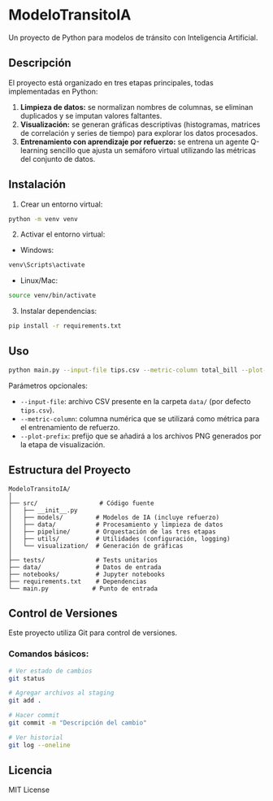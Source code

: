 # ModeloTransitoIA

Un proyecto de Python para modelos de tránsito con Inteligencia Artificial.

## Descripción

El proyecto está organizado en tres etapas principales, todas implementadas en Python:

1. **Limpieza de datos:** se normalizan nombres de columnas, se eliminan duplicados y se imputan valores faltantes.
2. **Visualización:** se generan gráficas descriptivas (histogramas, matrices de correlación y series de tiempo) para explorar los datos procesados.
3. **Entrenamiento con aprendizaje por refuerzo:** se entrena un agente Q-learning sencillo que ajusta un semáforo virtual utilizando las métricas del conjunto de datos.

## Instalación

1. Crear un entorno virtual:
```bash
python -m venv venv
```

2. Activar el entorno virtual:
- Windows:
```bash
venv\Scripts\activate
```
- Linux/Mac:
```bash
source venv/bin/activate
```

3. Instalar dependencias:
```bash
pip install -r requirements.txt
```

## Uso

```bash
python main.py --input-file tips.csv --metric-column total_bill --plot-prefix demo
```

Parámetros opcionales:

- `--input-file`: archivo CSV presente en la carpeta `data/` (por defecto `tips.csv`).
- `--metric-column`: columna numérica que se utilizará como métrica para el entrenamiento de refuerzo.
- `--plot-prefix`: prefijo que se añadirá a los archivos PNG generados por la etapa de visualización.

## Estructura del Proyecto

```
ModeloTransitoIA/
│
├── src/                 # Código fuente
│   ├── __init__.py
│   ├── models/         # Modelos de IA (incluye refuerzo)
│   ├── data/           # Procesamiento y limpieza de datos
│   ├── pipeline/       # Orquestación de las tres etapas
│   ├── utils/          # Utilidades (configuración, logging)
│   └── visualization/  # Generación de gráficas
│
├── tests/              # Tests unitarios
├── data/               # Datos de entrada
├── notebooks/          # Jupyter notebooks
├── requirements.txt    # Dependencias
└── main.py            # Punto de entrada
```

## Control de Versiones

Este proyecto utiliza Git para control de versiones.

### Comandos básicos:

```bash
# Ver estado de cambios
git status

# Agregar archivos al staging
git add .

# Hacer commit
git commit -m "Descripción del cambio"

# Ver historial
git log --oneline
```

## Licencia

MIT License
